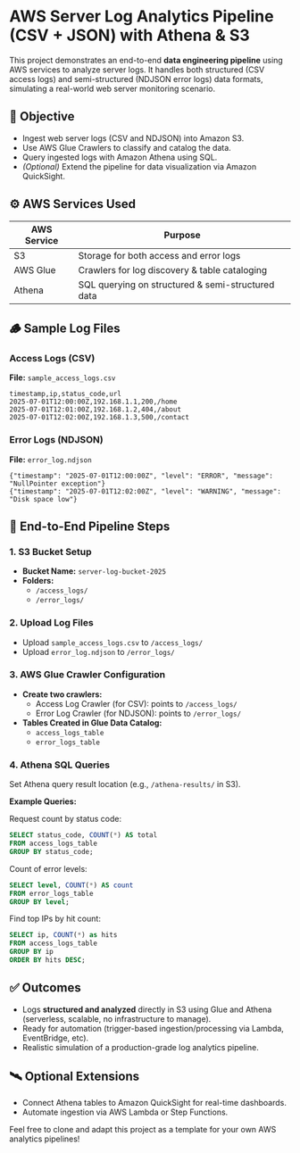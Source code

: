 # AWS Server Log Analytics Pipeline (CSV + JSON) with Athena & S3

This project demonstrates an end-to-end **data engineering pipeline** using AWS services to analyze server logs. It handles both structured (CSV access logs) and semi-structured (NDJSON error logs) data formats, simulating a real-world web server monitoring scenario.

## 📌 Objective

- Ingest web server logs (CSV and NDJSON) into Amazon S3.
- Use AWS Glue Crawlers to classify and catalog the data.
- Query ingested logs with Amazon Athena using SQL.
- *(Optional)* Extend the pipeline for data visualization via Amazon QuickSight.

## ⚙️ AWS Services Used

| AWS Service   | Purpose                                        |
|---------------|------------------------------------------------|
| S3            | Storage for both access and error logs         |
| AWS Glue      | Crawlers for log discovery & table cataloging  |
| Athena        | SQL querying on structured & semi-structured data |

## 🪵 Sample Log Files

### Access Logs (CSV)
**File:** `sample_access_logs.csv`
```csv
timestamp,ip,status_code,url
2025-07-01T12:00:00Z,192.168.1.1,200,/home
2025-07-01T12:01:00Z,192.168.1.2,404,/about
2025-07-01T12:02:00Z,192.168.1.3,500,/contact
```

### Error Logs (NDJSON)
**File:** `error_log.ndjson`
```
{"timestamp": "2025-07-01T12:00:00Z", "level": "ERROR", "message": "NullPointer exception"}
{"timestamp": "2025-07-01T12:02:00Z", "level": "WARNING", "message": "Disk space low"}
```

## 🚀 End-to-End Pipeline Steps

### 1. S3 Bucket Setup
- **Bucket Name:** `server-log-bucket-2025`
- **Folders:**
  - `/access_logs/`
  - `/error_logs/`

### 2. Upload Log Files
- Upload `sample_access_logs.csv` to `/access_logs/`
- Upload `error_log.ndjson` to `/error_logs/`

### 3. AWS Glue Crawler Configuration
- **Create two crawlers:**
  - Access Log Crawler (for CSV): points to `/access_logs/`
  - Error Log Crawler (for NDJSON): points to `/error_logs/`
- **Tables Created in Glue Data Catalog:**
  - `access_logs_table`
  - `error_logs_table`

### 4. Athena SQL Queries

Set Athena query result location (e.g., `/athena-results/` in S3).

**Example Queries:**

Request count by status code:
```sql
SELECT status_code, COUNT(*) AS total
FROM access_logs_table
GROUP BY status_code;
```

Count of error levels:
```sql
SELECT level, COUNT(*) AS count
FROM error_logs_table
GROUP BY level;
```

Find top IPs by hit count:
```sql
SELECT ip, COUNT(*) as hits
FROM access_logs_table
GROUP BY ip
ORDER BY hits DESC;
```

## ✅ Outcomes

- Logs **structured and analyzed** directly in S3 using Glue and Athena (serverless, scalable, no infrastructure to manage).
- Ready for automation (trigger-based ingestion/processing via Lambda, EventBridge, etc).
- Realistic simulation of a production-grade log analytics pipeline.

## 🛰️ Optional Extensions

- Connect Athena tables to Amazon QuickSight for real-time dashboards.
- Automate ingestion via AWS Lambda or Step Functions.

Feel free to clone and adapt this project as a template for your own AWS analytics pipelines!

